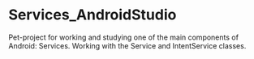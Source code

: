 # Services_AndroidStudio 
Pet-project for working and studying one of the main components of Android: Services. Working with the Service and IntentService classes.